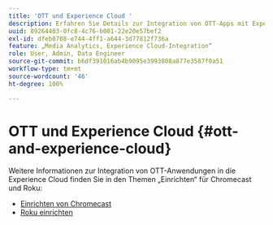 ```yaml
---
title: 'OTT und Experience Cloud '
description: Erfahren Sie Details zur Integration von OTT-Apps mit Experience Cloud.
uuid: 89264403-0fc8-4c76-b001-22e20e57bef2
exl-id: dfeb0708-e744-4ff1-a644-3d77812f736a
feature: „Media Analytics, Experience Cloud-Integration“
role: User, Admin, Data Engineer
source-git-commit: b6df391016ab4b9095e3993808a877e3587f0a51
workflow-type: tm+mt
source-wordcount: '46'
ht-degree: 100%

---
```


# OTT und Experience Cloud {#ott-and-experience-cloud}

Weitere Informationen zur Integration von OTT-Anwendungen in die Experience Cloud finden Sie in den Themen „Einrichten“ für Chromecast und Roku:

* [Einrichten von Chromecast](/help/sdk-implement/setup/set-up-chromecast.md)
* [Roku einrichten](/help/sdk-implement/setup/set-up-roku.md)
